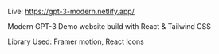 Live: https://gpt-3-modern.netlify.app/

Modern GPT-3 Demo website build with React & Tailwind CSS

Library Used: Framer motion, React Icons
